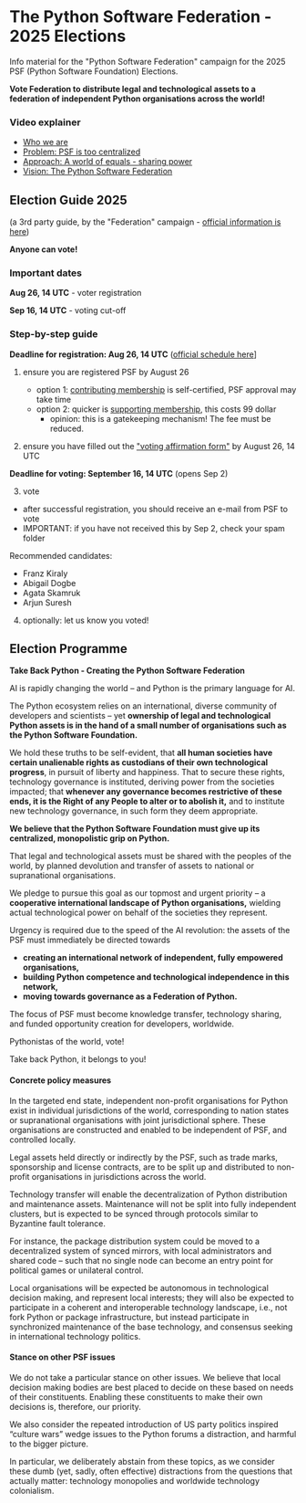 # The Python Software Federation - 2025 Elections

Info material for the "Python Software Federation" campaign for the 2025 PSF (Python Software Foundation) Elections.

**Vote Federation to distribute legal and technological assets to a federation of independent Python organisations across the world!**

### Video explainer

* [Who we are](https://youtu.be/KGtXXOpADpc)
* [Problem: PSF is too centralized](https://youtu.be/eZnotvEY_N4)
* [Approach: A world of equals - sharing power](https://youtu.be/4G9bCWjzHX4)
* [Vision: The Python Software Federation](https://youtu.be/7IdaOSPSoBM)

## Election Guide 2025

(a 3rd party guide, by the "Federation" campaign - [official information is here](https://groups.google.com/g/pvlib-python/c/-JwgK-o8I3Q))

**Anyone can vote!** 

### Important dates

**Aug 26, 14 UTC** - voter registration

**Sep 16, 14 UTC** - voting cut-off

### Step-by-step guide

**Deadline for registration: Aug 26, 14 UTC** ([official schedule here](https://groups.google.com/g/pvlib-python/c/-JwgK-o8I3Q)]

1. ensure you are registered PSF by August 26
    * option 1: [contributing membership](https://www.python.org/psf/membership/) is self-certified, PSF approval may take time
    * option 2: quicker is [supporting membership](https://www.python.org/psf/membership/), this costs 99 dollar
        * opinion: this is a gatekeeping mechanism! The fee must be reduced.

2. ensure you have filled out the ["voting affirmation form"](https://psfmember.org/civicrm/votingaffirmation/) by August 26, 14 UTC

**Deadline for voting: September 16, 14 UTC** (opens Sep 2)

3. vote

* after successful registration, you should receive an e-mail from PSF to vote
* IMPORTANT: if you have not received this by Sep 2, check your spam folder

Recommended candidates:

* Franz Kiraly
* Abigail Dogbe
* Agata Skamruk
* Arjun Suresh

4. optionally: let us know you voted!

## Election Programme

**Take Back Python - Creating the Python Software Federation**

AI is rapidly changing the world – and Python is the primary language for AI.

The Python ecosystem relies on an international, diverse community of developers and scientists – yet **ownership of legal and technological Python assets is in the hand of a small number of organisations such as the Python Software Foundation.**

We hold these truths to be self-evident, that **all human societies have certain unalienable rights as custodians of their own technological progress**, in pursuit of liberty and happiness. That to secure these rights, technology governance is instituted, deriving power from the societies impacted; that **whenever any governance becomes restrictive of these ends, it is the Right of any People to alter or to abolish it,** and to institute new technology governance, in such form they deem appropriate.

**We believe that the Python Software Foundation must give up its centralized, monopolistic grip on Python.**

That legal and technological assets must be shared with the peoples of the world, by planned devolution and transfer of assets to national or supranational organisations.

We pledge to pursue this goal as our topmost and urgent priority – a **cooperative international landscape of Python organisations,** wielding actual technological power on behalf of the societies they represent.

Urgency is required due to the speed of the AI revolution: the assets of the PSF must immediately be directed towards 

* **creating an international network of independent, fully empowered organisations,**
* **building Python competence and technological independence in this network,**
* **moving towards governance as a Federation of Python.**

The focus of PSF must become knowledge transfer, technology sharing, and funded opportunity creation for developers, worldwide.

Pythonistas of the world, vote!

Take back Python, it belongs to you!

#### Concrete policy measures

In the targeted end state, independent non-profit organisations for Python exist in individual jurisdictions of the world, corresponding to nation states or supranational organisations with joint jurisdictional sphere. These organisations are constructed and enabled to be independent of PSF, and controlled locally.

Legal assets held directly or indirectly by the PSF, such as trade marks, sponsorship and license contracts, are to be split up and distributed to non-profit organisations in jurisdictions across the world.

Technology transfer will enable the decentralization of Python distribution and maintenance assets. Maintenance will not be split into fully independent clusters, but is expected to be synced through protocols similar to Byzantine fault tolerance.

For instance, the package distribution system could be moved to a decentralized system of synced mirrors, with local administrators and shared code – such that no single node can become an entry point for political games or unilateral control.

Local organisations will be expected be autonomous in technological decision making, and represent local interests; they will also be expected to participate in a coherent and interoperable technology landscape, i.e., not fork Python or package infrastructure, but instead participate in synchronized maintenance of the base technology, and consensus seeking in international technology politics.

#### Stance on other PSF issues

We do not take a particular stance on other issues. We believe that local decision making bodies are best placed to decide on these based on needs of their constituents. Enabling these constituents to make their own decisions is, therefore, our priority.

We also consider the repeated introduction of US party politics inspired “culture wars” wedge issues to the Python forums a distraction, and harmful to the bigger picture.

In particular, we deliberately abstain from these topics, as we consider these dumb (yet, sadly, often effective) distractions from the questions that actually matter: technology monopolies and worldwide technology colonialism.
